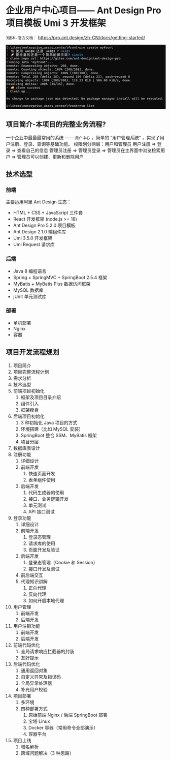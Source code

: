 # 企业用户中心项目—— Ant Design Pro 项目模板 Umi 3 开发框架

`3版本-官方文档：` https://pro.ant.design/zh-CN/docs/getting-started/

![alt text](word/img.png)

## 项目简介-本项目的完整业务流程?

一个企业中最最最常用的系统 —— `用户中心` ，简单的 “用户管理系统” ，实现了用户注册、登录、查询等基础功能。
权限划分两层：用户和管理员 
用户注册 => 登录 => 查看自己的信息
管理员注册 => 管理员登录 => 管理员在主界面中浏览检索用户 => 管理员可以创建、更新和删除用户

## 技术选型

### 前端

主要运用阿里 Ant Design 生态：

- HTML + CSS + JavaScript 三件套
- React 开发框架 (node.js >= 18)
- Ant Design Pro 5.2.0 项目模板
- Ant Design 2.1.0 端组件库
- Umi 3.5.0 开发框架
- Umi Request 请求库

### 后端

- Java 8 编程语言
- Spring + SpringMVC + SpringBoot 2.5.4 框架
- MyBatis + MyBatis Plus 数据访问框架
- MySQL 数据库
- jUnit 单元测试库

### 部署
- 单机部署
- Nginx
- 容器
  
## 项目开发流程规划

1. 项目简介
2. 项目完整流程计划
3. 需求分析
4. 技术选型
5. 前端项目初始化
    1. 框架及项目目录介绍
    2. 组件引入
    3. 框架瘦身
6. 后端项目初始化
    1. 3 种初始化 Java 项目的方式
    2. 环境搭建（比如 MySQL 安装）
    3. SpringBoot 整合 SSM、MyBatis 框架
    4. 项目分层
7. 数据库表设计
8. 注册功能
    1. 详细设计
    2. 前端开发
        1. 快速页面开发
        2. 表单组件使用
    3. 后端开发
        1. 代码生成器的使用
        2. 接口、业务逻辑开发
        3. 单元测试
        4. API 接口测试
9. 登录功能
    1. 详细设计
    2. 前端开发
        1. 登录态管理
        2. 请求库的使用
        3. 页面开发及验证
    3. 后端开发
        1. 登录态管理（Cookie 和 Session）
        2. 接口开发及测试
    4. 前后端交互
    5. 代理知识讲解
        1. 正向代理
        2. 反向代理
        3. 如何开启本地代理
10. 用户管理
    1. 前端开发
    2. 后端开发
11. 用户注销功能
    1. 前端开发
    2. 后端开发
12. 前端代码优化
    1. 全局请求响应拦截器的封装
    2. 友好提示
13. 后端代码优化
    1. 通用返回对象
    2. 自定义异常及错误码
    3. 全局异常处理器
    4. 补充用户校验
14. 项目部署
    1. 多环境
    2. 四种部署方式
        1. 原始前端 Nginx / 后端 SpringBoot 部署
        2. 宝塔 Linux
        3. Docker 容器（常用命令全部演示）
        4. 容器平台
15. 项目上线
    1. 域名解析
    2. 跨域问题解决（3 种思路）
